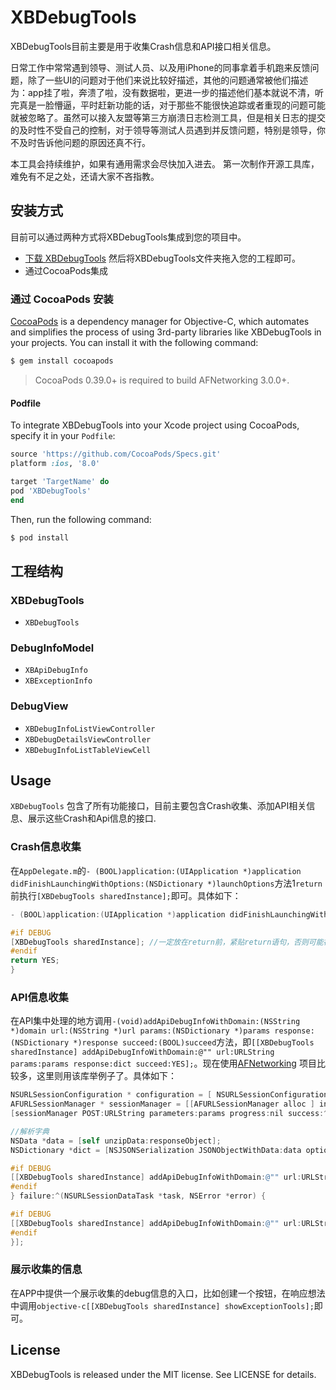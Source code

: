 # XBDebugTools

XBDebugTools目前主要是用于收集Crash信息和API接口相关信息。

日常工作中常常遇到领导、测试人员、以及用iPhone的同事拿着手机跑来反馈问题，除了一些UI的问题对于他们来说比较好描述，其他的问题通常被他们描述为：app挂了啦，奔溃了啦，没有数据啦，更进一步的描述他们基本就说不清，听完真是一脸懵逼，平时赶新功能的话，对于那些不能很快追踪或者重现的问题可能就被忽略了。虽然可以接入友盟等第三方崩溃日志检测工具，但是相关日志的提交的及时性不受自己的控制，对于领导等测试人员遇到并反馈问题，特别是领导，你不及时告诉他问题的原因还真不行。

本工具会持续维护，如果有通用需求会尽快加入进去。
第一次制作开源工具库，难免有不足之处，还请大家不吝指教。

## 安装方式
目前可以通过两种方式将XBDebugTools集成到您的项目中。
- [下载 XBDebugTools](https://github.com/yanxiaobing/XBDebugTools/archive/master.zip) 然后将XBDebugTools文件夹拖入您的工程即可。
- 通过CocoaPods集成

### 通过 CocoaPods 安装

[CocoaPods](http://cocoapods.org) is a dependency manager for Objective-C, which automates and simplifies the process of using 3rd-party libraries like XBDebugTools in your projects. You can install it with the following command:

```bash
$ gem install cocoapods
```

> CocoaPods 0.39.0+ is required to build AFNetworking 3.0.0+.

#### Podfile

To integrate XBDebugTools into your Xcode project using CocoaPods, specify it in your `Podfile`:

```ruby
source 'https://github.com/CocoaPods/Specs.git'
platform :ios, '8.0'

target 'TargetName' do
pod 'XBDebugTools'
end
```

Then, run the following command:

```bash
$ pod install
```

## 工程结构

### XBDebugTools

- `XBDebugTools`

### DebugInfoModel

- `XBApiDebugInfo`
- `XBExceptionInfo`

### DebugView

- `XBDebugInfoListViewController`
- `XBDebugDetailsViewController`
- `XBDebugInfoListTableViewCell`

## Usage

`XBDebugTools` 包含了所有功能接口，目前主要包含Crash收集、添加API相关信息、展示这些Crash和Api信息的接口.

### Crash信息收集
在```AppDelegate.m```的```- (BOOL)application:(UIApplication *)application didFinishLaunchingWithOptions:(NSDictionary *)launchOptions```方法1```return```前执行```[XBDebugTools sharedInstance];```即可。具体如下：
```objective-c
- (BOOL)application:(UIApplication *)application didFinishLaunchingWithOptions:(NSDictionary *)launchOptions {

#if DEBUG
[XBDebugTools sharedInstance]; //一定放在return前，紧贴return语句，否则可能被第三方收集工具重写相关方法导致收集不到Crash信息
#endif
return YES;
}
```
### API信息收集
在API集中处理的地方调用```-(void)addApiDebugInfoWithDomain:(NSString *)domain url:(NSString *)url params:(NSDictionary *)params response:(NSDictionary *)response succeed:(BOOL)succeed```方法，即```[[XBDebugTools sharedInstance] addApiDebugInfoWithDomain:@"" url:URLString params:params response:dict succeed:YES];```。现在使用[AFNetworking](https://github.com/AFNetworking/AFNetworking) 项目比较多，这里则用该库举例子了。具体如下：
```objective-c
NSURLSessionConfiguration * configuration = [ NSURLSessionConfiguration  defaultSessionConfiguration ];
AFURLSessionManager * sessionManager = [[AFURLSessionManager alloc ] initWithSessionConfiguration： configuration];
[sessionManager POST:URLString parameters:params progress:nil success:^(NSURLSessionDataTask *task, id responseObject) {

//解析字典
NSData *data = [self unzipData:responseObject];
NSDictionary *dict = [NSJSONSerialization JSONObjectWithData:data options:NSJSONReadingMutableContainers error:nil];

#if DEBUG
[[XBDebugTools sharedInstance] addApiDebugInfoWithDomain:@"" url:URLString params:params response:dict succeed:YES];
#endif
} failure:^(NSURLSessionDataTask *task, NSError *error) {

#if DEBUG
[[XBDebugTools sharedInstance] addApiDebugInfoWithDomain:@"" url:URLString params:params response:@{@"errorDes":error.localizedDescription} succeed:NO];
#endif
}];
```

### 展示收集的信息
在APP中提供一个展示收集的debug信息的入口，比如创建一个按钮，在响应想法中调用```objective-c[[XBDebugTools sharedInstance] showExceptionTools];```即可。

## License

XBDebugTools is released under the MIT license. See LICENSE for details.



